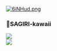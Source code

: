 
[![6iNHud.png](https://s3.ax1x.com/2021/03/01/6iNHud.png)](https://imgtu.com/i/6iNHud)

<div>
  <div style="width:50%">
    <h3>🌱SAGIRI-kawaii</h3>
  </div>
  <div style="width:50%">
    <a href="https://github.com/anuraghazra/github-readme-stats">
      <img align="center" src="https://github-readme-stats.vercel.app/api?username=SAGIRI-kawaii" />
    </a>
  </div>

  <div>
    <a>
      <img align="center" src="https://github-readme-stats.vercel.app/api/top-langs/?username=SAGIRI-kawaii&layout=compact" />
    </a>
  </div>
</div>
